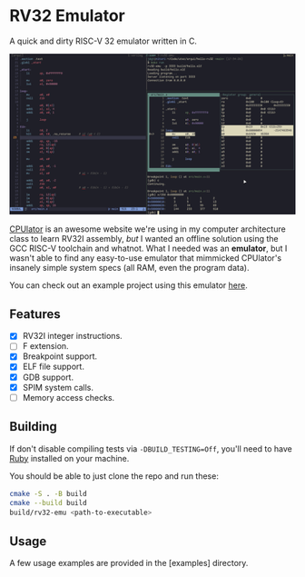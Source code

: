 # RV32 Emulator

A quick and dirty RISC-V 32 emulator written in C.

![Screenshot](https://github.com/Grazen0/rv32-emu/blob/main/.github/screenshot.png?raw=true)

[CPUlator](https://cpulator.01xz.net/) is an awesome website we're using in my
computer architecture class to learn RV32I assembly, _but_ I wanted an offline
solution using the GCC RISC-V toolchain and whatnot. What I needed was an
**emulator**, but I wasn't able to find any easy-to-use emulator that mimmicked
CPUlator's insanely simple system specs (all RAM, even the program data).

You can check out an example project using this emulator
[here](https://github.com/Grazen0/hello-rv32).

## Features

- [x] RV32I integer instructions.
- [ ] F extension.
- [x] Breakpoint support.
- [x] ELF file support.
- [x] GDB support.
- [x] SPIM system calls.
- [ ] Memory access checks.

## Building

If don't disable compiling tests via `-DBUILD_TESTING=Off`, you'll need to have
[Ruby](https://www.ruby-lang.org/) installed on your machine.

You should be able to just clone the repo and run these:

```bash
cmake -S . -B build
cmake --build build
build/rv32-emu <path-to-executable>
```

## Usage

A few usage examples are provided in the [examples] directory.
